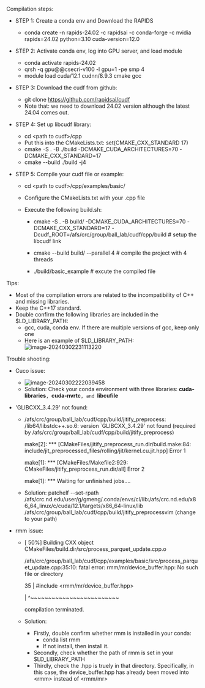 Compilation steps:

* STEP 1: Create a conda env and Download the RAPIDS
  * conda create -n rapids-24.02 -c rapidsai -c conda-forge -c nvidia rapids=24.02 python=3.10 cuda-version=12.0

* STEP 2: Activate conda env, log into GPU server, and load module

  * conda activate rapids-24.02
  * qrsh -q gpu@@csecri-v100 -l gpu=1 -pe smp 4
  * module load cuda/12.1 cudnn/8.9.3 cmake gcc

* STEP 3: Download the cudf from github:

  * git clone https://github.com/rapidsai/cudf
  * Note that: we need to download 24.02 version although the latest 24.04 comes out.

* STEP 4: Set up libcudf library:

  * cd <path to cudf\>/cpp
  * Put this into the CMakeLists.txt: set(CMAKE_CXX_STANDARD 17)
  * cmake -S . -B ./build -DCMAKE_CUDA_ARCHITECTURES=70 -DCMAKE_CXX_STANDARD=17
  * cmake --build ./build -j4

* STEP 5: Compile your cudf file or example:

  * cd <path to cudf\>/cpp/examples/basic/

  * Configure the CMakeLists.txt with your .cpp file

  * Execute the following build.sh:

    * cmake -S . -B build/ -DCMAKE_CUDA_ARCHITECTURES=70 -DCMAKE_CXX_STANDARD=17 -Dcudf_ROOT=/afs/crc/group/ball_lab/cudf/cpp/build  # setup the libcudf link

    * cmake --build build/ --parallel 4   # compile the project with 4 threads 

    * ./build/basic_example # excute the compiled file

      

Tips:

* Most of the compilation errors are related to the incompatibility of C++ and missing libraries.
* Keep the C++17 standard.
* Double confirm the following libraries are included in the $LD_LIBRARY_PATH:
  * gcc, cuda, conda env. If there are multiple versions of gcc, keep only one
  * Here is an example of $LD_LIBRARY_PATH:
    ![image-20240302231113220](C:\Users\EricG\AppData\Roaming\Typora\typora-user-images\image-20240302231113220.png)





Trouble shooting:

* Cuco issue:

  * ![image-20240302222039458](C:\Users\EricG\AppData\Roaming\Typora\typora-user-images\image-20240302222039458.png)
  * Solution: Check your conda environment with three libraries: **cuda-libraries**`, `**cuda-nvrtc**`, and `**libcufile**

* 'GLIBCXX_3.4.29' not found:

  * /afs/crc/group/ball_lab/cudf/cpp/build/jitify_preprocess: /lib64/libstdc++.so.6: version `GLIBCXX_3.4.29' not found (required by /afs/crc/group/ball_lab/cudf/cpp/build/jitify_preprocess)

    make[2]: *** [CMakeFiles/jitify_preprocess_run.dir/build.make:84: include/jit_preprocessed_files/rolling/jit/kernel.cu.jit.hpp] Error 1

    make[1]: *** [CMakeFiles/Makefile2:929: CMakeFiles/jitify_preprocess_run.dir/all] Error 2

    make[1]: *** Waiting for unfinished jobs....

  * Solution: patchelf --set-rpath /afs/crc.nd.edu/user/g/gmeng/.conda/envs/cl/lib:/afs/crc.nd.edu/x86_64_linux/c/cuda/12.1/targets/x86_64-linux/lib /afs/crc/group/ball_lab/cudf/cpp/build/jitify_preprocessvim (change to your path) 

* rmm issue:

  * [ 50%] Building CXX object CMakeFiles/build.dir/src/process_parquet_update.cpp.o

    /afs/crc/group/ball_lab/cudf/cpp/examples/basic/src/process_parquet_update.cpp:35:10: fatal error: rmm/mr/device_buffer.hpp: No such file or directory

      35 | #include <rmm/mr/device_buffer.hpp>

       |     ^~~~~~~~~~~~~~~~~~~~~~~~~~

    compilation terminated.

  * Solution: 

    * Firstly, double confirm whether rmm is installed in your conda: 
      * conda list rmm
      * If not install, then install it.
    * Secondly, check whether the path of rmm is set in your $LD_LIBRARY_PATH
    * Thirdly, check the .hpp is truely in that directory. Specifically, in this case, the device_buffer.hpp has already been moved into \<rmm> instead of \<rmm/mr>



